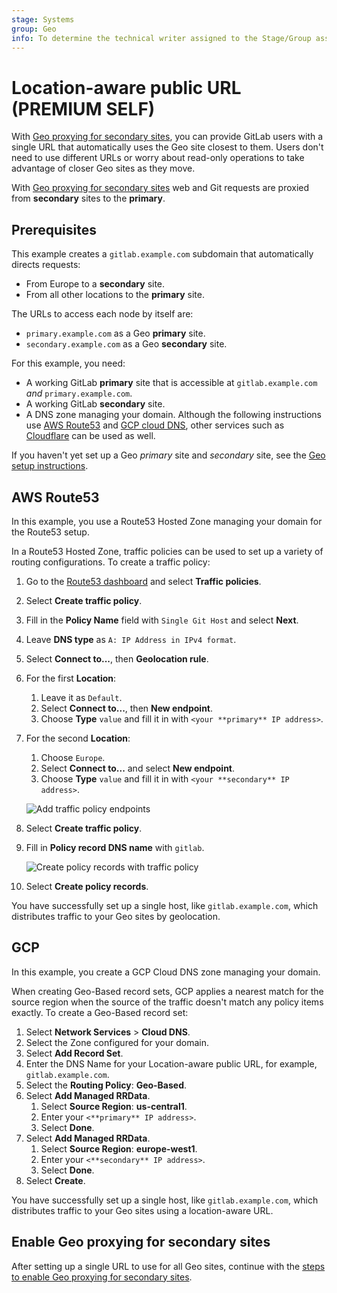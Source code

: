 ```yaml
---
stage: Systems
group: Geo
info: To determine the technical writer assigned to the Stage/Group associated with this page, see https://handbook.gitlab.com/handbook/product/ux/technical-writing/#assignments
---
```


# Location-aware public URL **(PREMIUM SELF)**

With [Geo proxying for secondary sites](index.md), you can provide GitLab users
with a single URL that automatically uses the Geo site closest to them.
Users don't need to use different URLs or worry about read-only operations to take
advantage of closer Geo sites as they move.

With [Geo proxying for secondary sites](index.md) web and Git requests are proxied
from **secondary** sites to the **primary**.

## Prerequisites

This example creates a `gitlab.example.com` subdomain that automatically directs
requests:

- From Europe to a **secondary** site.
- From all other locations to the **primary** site.

The URLs to access each node by itself are:

- `primary.example.com` as a Geo **primary** site.
- `secondary.example.com` as a Geo **secondary** site.

For this example, you need:

- A working GitLab **primary** site that is accessible at `gitlab.example.com` _and_ `primary.example.com`.
- A working GitLab **secondary** site.
- A DNS zone managing your domain. Although the following instructions use
  [AWS Route53](https://aws.amazon.com/route53/)
  and [GCP cloud DNS](https://cloud.google.com/dns/), other services such as
  [Cloudflare](https://www.cloudflare.com/) can be used as well.

If you haven't yet set up a Geo _primary_ site and _secondary_ site, see the
[Geo setup instructions](../index.md#setup-instructions).

## AWS Route53

In this example, you use a Route53 Hosted Zone managing your domain for the Route53 setup.

In a Route53 Hosted Zone, traffic policies can be used to set up a variety of
routing configurations. To create a traffic policy:

1. Go to the
   [Route53 dashboard](https://console.aws.amazon.com/route53/home) and select
   **Traffic policies**.

1. Select **Create traffic policy**.
1. Fill in the **Policy Name** field with `Single Git Host` and select **Next**.
1. Leave **DNS type** as `A: IP Address in IPv4 format`.
1. Select **Connect to...**, then **Geolocation rule**.
1. For the first **Location**:
   1. Leave it as `Default`.
   1. Select **Connect to...**, then **New endpoint**.
   1. Choose **Type** `value` and fill it in with `<your **primary** IP address>`.

1. For the second **Location**:
   1. Choose `Europe`.
   1. Select **Connect to...** and select **New endpoint**.
   1. Choose **Type** `value` and fill it in with `<your **secondary** IP address>`.

   ![Add traffic policy endpoints](img/single_url_add_traffic_policy_endpoints.png)

1. Select **Create traffic policy**.
1. Fill in **Policy record DNS name** with `gitlab`.

   ![Create policy records with traffic policy](img/single_url_create_policy_records_with_traffic_policy.png)

1. Select **Create policy records**.

You have successfully set up a single host, like `gitlab.example.com`, which
distributes traffic to your Geo sites by geolocation.

## GCP

In this example, you create a GCP Cloud DNS zone managing your domain.

When creating Geo-Based record sets, GCP applies a nearest match for the source region when the source of the traffic doesn't match any policy items exactly. To create a Geo-Based record set:

1. Select **Network Services** > **Cloud DNS**.
1. Select the Zone configured for your domain.
1. Select **Add Record Set**.
1. Enter the DNS Name for your Location-aware public URL, for example, `gitlab.example.com`.
1. Select the **Routing Policy**: **Geo-Based**.
1. Select **Add Managed RRData**.
   1. Select **Source Region**: **us-central1**.
   1. Enter your `<**primary** IP address>`.
   1. Select **Done**.
1. Select **Add Managed RRData**.
   1. Select **Source Region**: **europe-west1**.
   1. Enter your `<**secondary** IP address>`.
   1. Select **Done**.
1. Select **Create**.

You have successfully set up a single host, like `gitlab.example.com`, which
distributes traffic to your Geo sites using a location-aware URL.

## Enable Geo proxying for secondary sites

After setting up a single URL to use for all Geo sites, continue with the [steps to enable Geo proxying for secondary sites](index.md).
